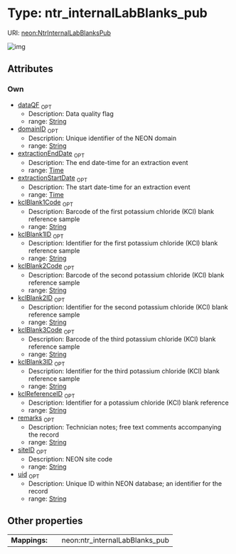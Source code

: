 
# Type: ntr_internalLabBlanks_pub




URI: [neon:NtrInternalLabBlanksPub](https://data.neonscience.org/NtrInternalLabBlanksPub)


![img](http://yuml.me/diagram/nofunky;dir:TB/class/[NtrInternalLabBlanksPub&#124;uid:string%20%3F;domainID:string%20%3F;siteID:string%20%3F;remarks:string%20%3F;dataQF:string%20%3F;extractionEndDate:time%20%3F;extractionStartDate:time%20%3F;kclBlank1Code:string%20%3F;kclBlank1ID:string%20%3F;kclBlank2Code:string%20%3F;kclBlank2ID:string%20%3F;kclBlank3Code:string%20%3F;kclBlank3ID:string%20%3F;kclReferenceID:string%20%3F])

## Attributes


### Own

 * [dataQF](dataQF.md)  <sub>OPT</sub>
    * Description: Data quality flag
    * range: [String](types/String.md)
 * [domainID](domainID.md)  <sub>OPT</sub>
    * Description: Unique identifier of the NEON domain
    * range: [String](types/String.md)
 * [extractionEndDate](extractionEndDate.md)  <sub>OPT</sub>
    * Description: The end date-time for an extraction event
    * range: [Time](types/Time.md)
 * [extractionStartDate](extractionStartDate.md)  <sub>OPT</sub>
    * Description: The start date-time for an extraction event
    * range: [Time](types/Time.md)
 * [kclBlank1Code](kclBlank1Code.md)  <sub>OPT</sub>
    * Description: Barcode of the first potassium chloride (KCl) blank reference sample
    * range: [String](types/String.md)
 * [kclBlank1ID](kclBlank1ID.md)  <sub>OPT</sub>
    * Description: Identifier for the first potassium chloride (KCl) blank reference sample
    * range: [String](types/String.md)
 * [kclBlank2Code](kclBlank2Code.md)  <sub>OPT</sub>
    * Description: Barcode of the second potassium chloride (KCl) blank reference sample
    * range: [String](types/String.md)
 * [kclBlank2ID](kclBlank2ID.md)  <sub>OPT</sub>
    * Description: Identifier for the second potassium chloride (KCl) blank reference sample
    * range: [String](types/String.md)
 * [kclBlank3Code](kclBlank3Code.md)  <sub>OPT</sub>
    * Description: Barcode of the third potassium chloride (KCl) blank reference sample
    * range: [String](types/String.md)
 * [kclBlank3ID](kclBlank3ID.md)  <sub>OPT</sub>
    * Description: Identifier for the third potassium chloride (KCl) blank reference sample
    * range: [String](types/String.md)
 * [kclReferenceID](kclReferenceID.md)  <sub>OPT</sub>
    * Description: Identifier for a potassium chloride (KCl) blank reference
    * range: [String](types/String.md)
 * [remarks](remarks.md)  <sub>OPT</sub>
    * Description: Technician notes; free text comments accompanying the record
    * range: [String](types/String.md)
 * [siteID](siteID.md)  <sub>OPT</sub>
    * Description: NEON site code
    * range: [String](types/String.md)
 * [uid](uid.md)  <sub>OPT</sub>
    * Description: Unique ID within NEON database; an identifier for the record
    * range: [String](types/String.md)

## Other properties

|  |  |  |
| --- | --- | --- |
| **Mappings:** | | neon:ntr_internalLabBlanks_pub |

